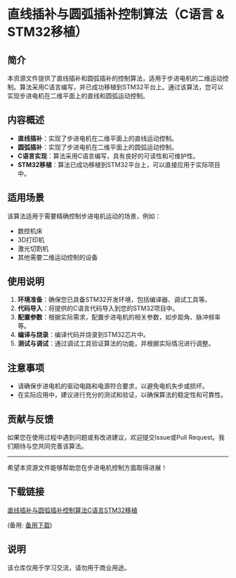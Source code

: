 # 直线插补与圆弧插补控制算法（C语言 & STM32移植）

## 简介

本资源文件提供了直线插补和圆弧插补的控制算法，适用于步进电机的二维运动控制。算法采用C语言编写，并已成功移植到STM32平台上。通过该算法，您可以实现步进电机在二维平面上的直线和圆弧运动控制。

## 内容概述

- **直线插补**：实现了步进电机在二维平面上的直线运动控制。
- **圆弧插补**：实现了步进电机在二维平面上的圆弧运动控制。
- **C语言实现**：算法采用C语言编写，具有良好的可读性和可维护性。
- **STM32移植**：算法已成功移植到STM32平台上，可以直接应用于实际项目中。

## 适用场景

该算法适用于需要精确控制步进电机运动的场景，例如：

- 数控机床
- 3D打印机
- 激光切割机
- 其他需要二维运动控制的设备

## 使用说明

1. **环境准备**：确保您已具备STM32开发环境，包括编译器、调试工具等。
2. **代码导入**：将提供的C语言代码导入到您的STM32项目中。
3. **配置参数**：根据实际需求，配置步进电机的相关参数，如步距角、脉冲频率等。
4. **编译与烧录**：编译代码并烧录到STM32芯片中。
5. **测试与调试**：通过调试工具验证算法的功能，并根据实际情况进行调整。

## 注意事项

- 请确保步进电机的驱动电路和电源符合要求，以避免电机失步或损坏。
- 在实际应用中，建议进行充分的测试和验证，以确保算法的稳定性和可靠性。

## 贡献与反馈

如果您在使用过程中遇到问题或有改进建议，欢迎提交Issue或Pull Request。我们期待与您共同完善该算法。

---

希望本资源文件能够帮助您在步进电机控制方面取得进展！

## 下载链接
[直线插补与圆弧插补控制算法C语言STM32移植](https://pan.quark.cn/s/6dfe24778d9e) 

(备用: [备用下载](https://pan.baidu.com/s/1Vwj-mqpLcp9YrySO_M7jpQ?pwd=1234))

## 说明

该仓库仅用于学习交流，请勿用于商业用途。

